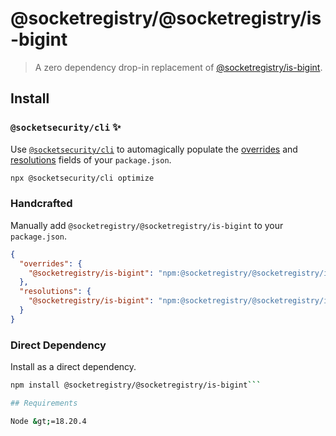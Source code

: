 # @socketregistry/@socketregistry/is-bigint

> A zero dependency drop-in replacement of
> [@socketregistry/is-bigint](https://www.npmjs.com/package/@socketregistry/is-bigint).

## Install

### `@socketsecurity/cli` :sparkles:

Use [`@socketsecurity/cli`](https://www.npmjs.com/package/@socketsecurity/cli)
to automagically populate the
[overrides](https://docs.npmjs.com/cli/v9/configuring-npm/package-json#overrides)
and [resolutions](https://yarnpkg.com/configuration/manifest#resolutions) fields
of your `package.json`.

```sh
npx @socketsecurity/cli optimize
```

### Handcrafted

Manually add `@socketregistry/@socketregistry/is-bigint` to your `package.json`.

```json
{
  "overrides": {
    "@socketregistry/is-bigint": "npm:@socketregistry/@socketregistry/is-bigint@^1"
  },
  "resolutions": {
    "@socketregistry/is-bigint": "npm:@socketregistry/@socketregistry/is-bigint@^1"
  }
}
```

### Direct Dependency

Install as a direct dependency.

````sh
npm install @socketregistry/@socketregistry/is-bigint```

## Requirements

Node &gt;=18.20.4
````
